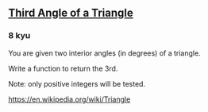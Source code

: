 <h2><a href=https://www.codewars.com/kata/5a023c426975981341000014/train/python target="_blank">Third Angle of a Triangle</a></h2><h3>8 kyu</h3><p>You are given two interior angles (in degrees) of a triangle. </p><p>Write a function to return the 3rd.</p><p>Note: only positive integers will be tested.</p><p><a href="https://en.wikipedia.org/wiki/Triangle" data-turbolinks="false" target="_blank">https://en.wikipedia.org/wiki/Triangle</a></p>